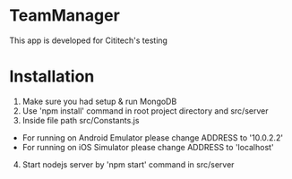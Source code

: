 # TeamManager
This app is developed for Cititech's testing

# Installation

1. Make sure you had setup & run MongoDB
2. Use 'npm install' command in root project directory and src/server
3. Inside file path src/Constants.js
  - For running on Android Emulator please change ADDRESS to '10.0.2.2'
  - For running on iOS Simulator please change ADDRESS to 'localhost'
4. Start nodejs server by 'npm start' command in src/server 
